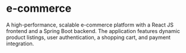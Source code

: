 # e-commerce
 A high-performance, scalable e-commerce platform with a React JS frontend and a Spring Boot backend. The application features dynamic product listings, user authentication, a shopping cart, and payment integration.
